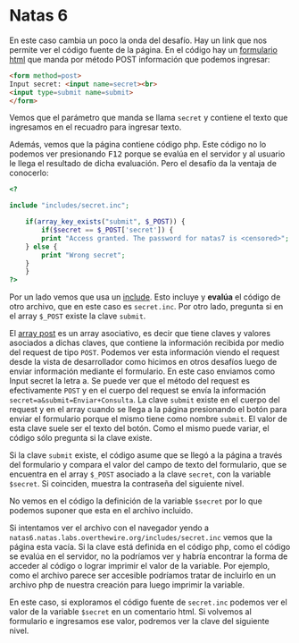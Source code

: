 # Natas 6

En este caso cambia un poco la onda del desafío. Hay un link que nos permite ver el código fuente de la página. En el código hay un [formulario html](https://www.w3schools.com/html/html_forms.asp) que manda por método POST información que podemos ingresar:

```html
<form method=post>
Input secret: <input name=secret><br>
<input type=submit name=submit>
</form>
```

Vemos que el parámetro que manda se llama `secret` y contiene el texto que ingresamos en el recuadro para ingresar texto.

Además, vemos que la página contiene código php. Este código no lo podemos ver presionando <kbd>F12</kbd> porque se evalúa en el servidor y al usuario le llega el resultado de dicha evaluación. Pero el desafío da la ventaja de conocerlo:

```php
<?

include "includes/secret.inc";

    if(array_key_exists("submit", $_POST)) {
        if($secret == $_POST['secret']) {
        print "Access granted. The password for natas7 is <censored>";
    } else {
        print "Wrong secret";
    }
    }
?>
```

Por un lado vemos que usa un [include](https://www.php.net/manual/es/function.include.php). Esto incluye y __evalúa__ el código de otro archivo, que en este caso es `secret.inc`. Por otro lado, pregunta si en el array `$_POST` existe la clave `submit`.

El [array post](https://www.php.net/manual/es/reserved.variables.post.php) es un array asociativo, es decir que tiene claves y valores asociados a dichas claves, que contiene la información recibida por medio del request de tipo `POST`. Podemos ver esta información viendo el request desde la vista de desarrollador como hicimos en otros desafíos luego de enviar información mediante el formulario. En este caso enviamos como Input secret la letra a. Se puede ver que el método del request es efectivamente `POST` y en el cuerpo del request se envía la información `secret=a&submit=Enviar+Consulta`. La clave `submit` existe en el cuerpo del request y en el array cuando se llega a la página presionando el botón para enviar el formulario porque el mismo tiene como nombre `submit`. El valor de esta clave suele ser el texto del botón. Como el mismo puede variar, el código sólo pregunta si la clave existe.

Si la clave `submit` existe, el código asume que se llegó a la página a través del formulario y compara el valor del campo de texto del formulario, que se encuentra en el array `$_POST` asociado a la clave `secret`, con la variable `$secret`. Si coinciden, muestra la contraseña del siguiente nivel.

No vemos en el código la definición de la variable `$secret` por lo que podemos suponer que esta en el archivo incluido.

Si intentamos ver el archivo con el navegador yendo a `natas6.natas.labs.overthewire.org/includes/secret.inc` vemos que la página esta vacía. Si la clave está definida en el código php, como el código se evalúa en el servidor, no la podríamos ver y habría encontrar la forma de acceder al código o lograr imprimir el valor de la variable. Por ejemplo, como el archivo parece ser accesible podríamos tratar de incluirlo en un archivo php de nuestra creación para luego imprimir la variable.

En este caso, si exploramos el código fuente de `secret.inc` podemos ver el valor de la variable `$secret` en un comentario html. Si volvemos al formulario e ingresamos ese valor, podremos ver la clave del siguiente nivel.
